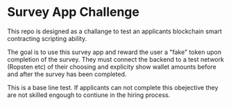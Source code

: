 # Survey App Challenge

This repo is designed as a challange to test an applicants blockchain smart contracting scripting ability.

The goal is to use this survey app and reward the user a "fake" token upon completion of the survey. They must connect the backend to a test network (Ropsten etc) of their choosing and explicity show wallet amounts before and after the survey has been completed.

This is a base line test. If applicants can not complete this obejective they are not skilled engough to contiune in the hiring process.
